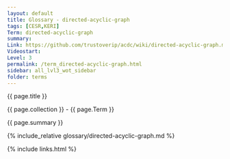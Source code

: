 ```yaml
---
layout: default
title: Glossary - directed-acyclic-graph
tags: [CESR,KERI]
Term: directed-acyclic-graph
summary: 
Link: https://github.com/trustoverip/acdc/wiki/directed-acyclic-graph.md
Videostart: 
Level: 3
permalink: /term_directed-acyclic-graph.html
sidebar: all_lvl3_wot_sidebar
folder: terms
---
```


{{ page.title }}

{{ page.collection }} - {{ page.Term }}

   {{ page.summary }}

{% include_relative glossary/directed-acyclic-graph.md %}

 {% include links.html %} 
